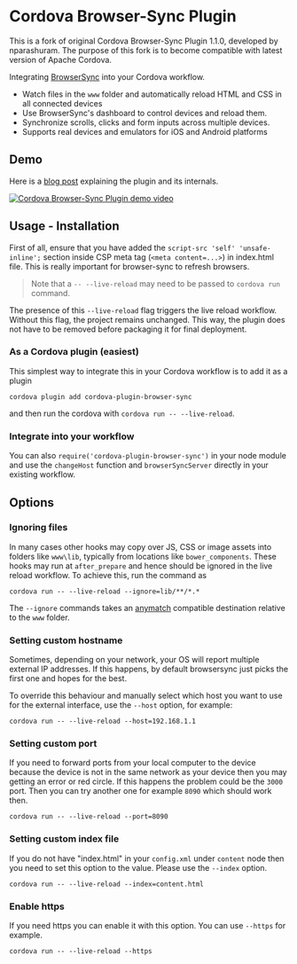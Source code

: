 # Cordova Browser-Sync Plugin

This is a fork of original Cordova Browser-Sync Plugin 1.1.0, developed by nparashuram.
The purpose of this fork is to become compatible with latest version of Apache Cordova.

Integrating [BrowserSync](http://browsersync.io) into your Cordova workflow.

- Watch files in the `www` folder and automatically reload HTML and CSS in all connected devices
- Use BrowserSync's dashboard to control devices and reload them.
- Synchronize scrolls, clicks and form inputs across multiple devices.
- Supports real devices and emulators for iOS and Android platforms

## Demo
Here is a [blog post](http://blog.nparashuram.com/2015/08/using-browser-sync-with-cordova.html) explaining the plugin and its internals.

[![Cordova Browser-Sync Plugin demo video](http://img.youtube.com/vi/XTXYhYS2m0c/0.jpg)](http://www.youtube.com/watch?v=XTXYhYS2m0c)

## Usage - Installation

First of all, ensure that you have added the `script-src 'self' 'unsafe-inline';` section inside CSP meta tag (`<meta content=...>`) in index.html file. This is really important for browser-sync to refresh browsers.

> Note that a `-- --live-reload` may need to be passed to `cordova run` command.

The presence of this `--live-reload` flag triggers the live reload workflow. Without this flag, the project remains unchanged. This way, the plugin does not have to be removed before packaging it for final deployment.

### As a Cordova plugin (easiest)
This simplest way to integrate this in your Cordova workflow is to add it as a plugin

```
cordova plugin add cordova-plugin-browser-sync
```

and then run the cordova with `cordova run -- --live-reload`.

### Integrate into your workflow
You can also `require('cordova-plugin-browser-sync')` in your node module and use the `changeHost` function and `browserSyncServer` directly in your existing workflow.

## Options

### Ignoring files
In many cases other hooks may copy over JS, CSS or image assets into folders like `www\lib`, typically from locations like `bower_components`. These hooks may run at `after_prepare` and hence should be ignored in the live reload workflow. To achieve this, run the command as

```
cordova run -- --live-reload --ignore=lib/**/*.*
```

The `--ignore` commands takes an [anymatch](https://github.com/es128/anymatch) compatible destination relative to the `www` folder.

### Setting custom hostname
Sometimes, depending on your network, your OS will report multiple external IP addresses. If this happens, by default browsersync just picks the first one and hopes for the best.

To override this behaviour and manually select which host you want to use for the external interface, use the `--host` option, for example:

```
cordova run -- --live-reload --host=192.168.1.1
```

### Setting custom port
If you need to forward ports from your local computer to the device because the device is not in the same network as your device then you may getting an error or red circle.
If this happens the problem could be the `3000` port. Then you can try another one for example `8090` which should work then.

```
cordova run -- --live-reload --port=8090
```

### Setting custom index file
If you do not have "index.html" in your `config.xml` under `content` node then you need to set this option to the value.
Please use the `--index` option.

```
cordova run -- --live-reload --index=content.html
```

### Enable https
If you need https you can enable it with this option.
You can use `--https` for example.

```
cordova run -- --live-reload --https
```
